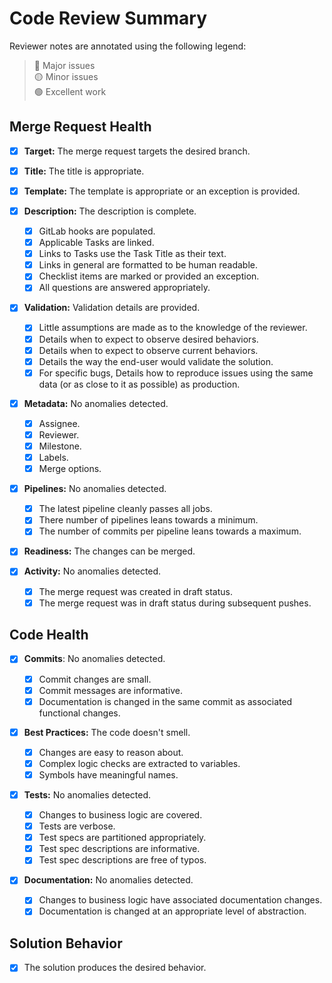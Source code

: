 # Code Review Summary

[> 💡 _Write a summary of your review here._]: #


[> 💡 _Legend definitions._]: #
[> 🔴 _Major issues trigger a code review halt and status regression._]: #
[> 🟡 _Minor issues trigger discussion._]: #
[> 🟢 _Excellent work should be recognized and celebrated!_]: #

Reviewer notes are annotated using the following legend:
> 🔴 Major issues  
> 🟡 Minor issues  
> 🟢 Excellent work  

## Merge Request Health

- [x] **Target:** The merge request targets the desired branch.
- [x] **Title:** The title is appropriate.
- [x] **Template:** The template is appropriate or an exception is provided.
- [x] **Description:** The description is complete.
    - [x] GitLab hooks are populated.
    - [x] Applicable Tasks are linked.
    - [x] Links to Tasks use the Task Title as their text.
    - [x] Links in general are formatted to be human readable.
    - [x] Checklist items are marked or provided an exception.
    - [x] All questions are answered appropriately.
- [x] **Validation:** Validation details are provided.

    [> 🔰 A newly onboarded Junior Developer would need to ask little questions._]: #

    - [x] Little assumptions are made as to the knowledge of the reviewer. 
    - [x] Details when to expect to observe desired behaviors.
    - [x] Details when to expect to observe current behaviors.
    - [x] Details the way the end-user would validate the solution.
    - [x] For specific bugs, Details how to reproduce issues using the same data (or as close to it as possible) as production.
- [x] **Metadata:** No anomalies detected.
    - [x] Assignee.
    - [x] Reviewer.
    - [x] Milestone.
    - [x] Labels.
    - [x] Merge options.
- [x] **Pipelines:** No anomalies detected.

    [> 💡 _A good development strategy runs integration tests locally before creating a merge request._]: #

    [> 🏫 _A high average of pipelines is a key indicator of issues in Task grooming, developer analysis, or scope creep._]: #

    [> 💸 _GitLab charges for CI/CD in minutes, so keeping the number of pipelines to a minimum saves on costs._]: #

    [> 🏫 _A low average of commits per pipeline may indicate an issue in developer analysis._]: #

    - [x] The latest pipeline cleanly passes all jobs.
    - [x] There number of pipelines leans towards a minimum.
    - [x] The number of commits per pipeline leans towards a maximum.
- [x] **Readiness:** The changes can be merged.
- [x] **Activity:** No anomalies detected.
    - [x] The merge request was created in draft status.
    - [x] The merge request was in draft status during subsequent pushes.

## Code Health

- [x] **Commits**: No anomalies detected.

    [> 🏫 _Commits with large changes indicates the developer is thinking locally rather than globally._]: #

    [> 💡 _Sometimes the path to a solution isn't clear, and a messy commit log is inevitable. A good development strategy may use a "draft branch" where the developer can be as messy as they want. But once they know the final solution, They'll create a new branch for publishing. Then, commit small, clean changes until there are no diffs between the draft branch and the publishing branch. Doing this will often reveal uncosidered issues, too._]: #

    - [x] Commit changes are small.
    - [x] Commit messages are informative.
    - [x] Documentation is changed in the same commit as associated functional changes.
- [x] **Best Practices:** The code doesn't smell.

    [> 🏫 _Smelly code indicates the developer didn't review the final diffs before creating the merge request, or inexperience._]: #

    - [x] Changes are easy to reason about.
    - [x] Complex logic checks are extracted to variables.
    - [x] Symbols have meaningful names.
- [x] **Tests:** No anomalies detected.

    [> 🏫 _If `if` statements are touched by the diffs, there should usually be an associated test._]: #

    - [x] Changes to business logic are covered.
    - [x] Tests are verbose.
    - [x] Test specs are partitioned appropriately.
    - [x] Test spec descriptions are informative.
    - [x] Test spec descriptions are free of typos.
- [x] **Documentation:** No anomalies detected.

    [> 💡 _Documentation can take form in descriptive naming, comments, helpdocs, test specs, and READMEs._]: #

    - [x] Changes to business logic have associated documentation changes.
    - [x] Documentation is changed at an appropriate level of abstraction.

## Solution Behavior

[> 💡 _Trust, but verify. A recording may be informative, but it isn't always sufficient._]: #

[> 🛑 _Reproduce issues at least once on a development server._]: #

[> 🛑 _Reproduce desired behaviors on a development server after every major push to the remote._]: #

- [x] The solution produces the desired behavior.

    [> 🚨 _Paste unfulfilled requirements here._]: #
